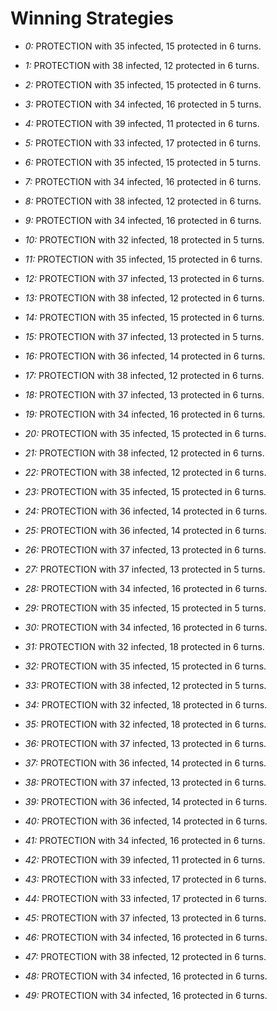 # Winning Strategies

* _0:_ PROTECTION with 35 infected, 15 protected in 6 turns.


* _1:_ PROTECTION with 38 infected, 12 protected in 6 turns.


* _2:_ PROTECTION with 35 infected, 15 protected in 6 turns.


* _3:_ PROTECTION with 34 infected, 16 protected in 5 turns.


* _4:_ PROTECTION with 39 infected, 11 protected in 6 turns.


* _5:_ PROTECTION with 33 infected, 17 protected in 6 turns.


* _6:_ PROTECTION with 35 infected, 15 protected in 5 turns.


* _7:_ PROTECTION with 34 infected, 16 protected in 6 turns.


* _8:_ PROTECTION with 38 infected, 12 protected in 6 turns.


* _9:_ PROTECTION with 34 infected, 16 protected in 6 turns.


* _10:_ PROTECTION with 32 infected, 18 protected in 5 turns.


* _11:_ PROTECTION with 35 infected, 15 protected in 6 turns.


* _12:_ PROTECTION with 37 infected, 13 protected in 6 turns.


* _13:_ PROTECTION with 38 infected, 12 protected in 6 turns.


* _14:_ PROTECTION with 35 infected, 15 protected in 6 turns.


* _15:_ PROTECTION with 37 infected, 13 protected in 5 turns.


* _16:_ PROTECTION with 36 infected, 14 protected in 6 turns.


* _17:_ PROTECTION with 38 infected, 12 protected in 6 turns.


* _18:_ PROTECTION with 37 infected, 13 protected in 6 turns.


* _19:_ PROTECTION with 34 infected, 16 protected in 6 turns.


* _20:_ PROTECTION with 35 infected, 15 protected in 6 turns.


* _21:_ PROTECTION with 38 infected, 12 protected in 6 turns.


* _22:_ PROTECTION with 38 infected, 12 protected in 6 turns.


* _23:_ PROTECTION with 35 infected, 15 protected in 6 turns.


* _24:_ PROTECTION with 36 infected, 14 protected in 6 turns.


* _25:_ PROTECTION with 36 infected, 14 protected in 6 turns.


* _26:_ PROTECTION with 37 infected, 13 protected in 6 turns.


* _27:_ PROTECTION with 37 infected, 13 protected in 5 turns.


* _28:_ PROTECTION with 34 infected, 16 protected in 6 turns.


* _29:_ PROTECTION with 35 infected, 15 protected in 5 turns.


* _30:_ PROTECTION with 34 infected, 16 protected in 6 turns.


* _31:_ PROTECTION with 32 infected, 18 protected in 6 turns.


* _32:_ PROTECTION with 35 infected, 15 protected in 6 turns.


* _33:_ PROTECTION with 38 infected, 12 protected in 5 turns.


* _34:_ PROTECTION with 32 infected, 18 protected in 6 turns.


* _35:_ PROTECTION with 32 infected, 18 protected in 6 turns.


* _36:_ PROTECTION with 37 infected, 13 protected in 6 turns.


* _37:_ PROTECTION with 36 infected, 14 protected in 6 turns.


* _38:_ PROTECTION with 37 infected, 13 protected in 6 turns.


* _39:_ PROTECTION with 36 infected, 14 protected in 6 turns.


* _40:_ PROTECTION with 36 infected, 14 protected in 6 turns.


* _41:_ PROTECTION with 34 infected, 16 protected in 6 turns.


* _42:_ PROTECTION with 39 infected, 11 protected in 6 turns.


* _43:_ PROTECTION with 33 infected, 17 protected in 6 turns.


* _44:_ PROTECTION with 33 infected, 17 protected in 6 turns.


* _45:_ PROTECTION with 37 infected, 13 protected in 6 turns.


* _46:_ PROTECTION with 34 infected, 16 protected in 6 turns.


* _47:_ PROTECTION with 38 infected, 12 protected in 6 turns.


* _48:_ PROTECTION with 34 infected, 16 protected in 6 turns.


* _49:_ PROTECTION with 34 infected, 16 protected in 6 turns.


